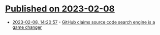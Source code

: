 # [Published on 2023-02-08](index.md)

* [2023-02-08, 14:20:57](https://news.ycombinator.com/item?id=34708347) - [GitHub claims source code search engine is a game changer](https://www.theregister.com/2023/02/07/github_code_search/)

